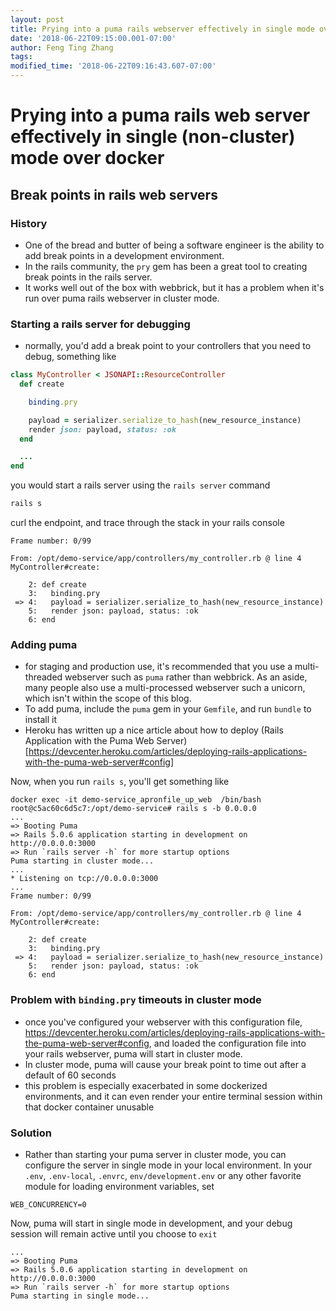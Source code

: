 ```yaml
---
layout: post
title: Prying into a puma rails webserver effectively in single mode over docker
date: '2018-06-22T09:15:00.001-07:00'
author: Feng Ting Zhang
tags:
modified_time: '2018-06-22T09:16:43.607-07:00'
---
```


# Prying into a puma rails web server effectively in single (non-cluster) mode over docker

## Break points in rails web servers

### History
* One of the bread and butter of being a software engineer is the ability to add break points in a development environment.
* In the rails community, the `pry` gem has been a great tool to creating break points in the rails server.
* It works well out of the box with webbrick, but it has a problem when it's run over puma rails webserver in cluster mode.

### Starting a rails server for debugging
* normally, you'd add a break point to your controllers that you need to debug, something like

```ruby
class MyController < JSONAPI::ResourceController
  def create

    binding.pry

    payload = serializer.serialize_to_hash(new_resource_instance)
    render json: payload, status: :ok
  end

  ...
end
```

you would start a rails server using the `rails server` command

```bash
rails s
````

curl the endpoint, and trace through the stack in your rails console

```
Frame number: 0/99

From: /opt/demo-service/app/controllers/my_controller.rb @ line 4 MyController#create:

    2: def create
    3:   binding.pry
 => 4:   payload = serializer.serialize_to_hash(new_resource_instance)
    5:   render json: payload, status: :ok
    6: end

```

### Adding puma
* for staging and production use, it's recommended that you use a multi-threaded webserver such as `puma` rather than webbrick. As an aside, many people also use a multi-processed webserver such a unicorn, which isn't within the scope of this blog.
* To add puma, include the `puma` gem in your `Gemfile`, and run `bundle` to install it
* Heroku has written up a nice article about how to deploy (Rails Application with the Puma Web Server)[https://devcenter.heroku.com/articles/deploying-rails-applications-with-the-puma-web-server#config]

Now, when you run `rails s`, you'll get something like
```
docker exec -it demo-service_apronfile_up_web  /bin/bash
root@c5ac60c6d5c7:/opt/demo-service# rails s -b 0.0.0.0
...
=> Booting Puma
=> Rails 5.0.6 application starting in development on http://0.0.0.0:3000
=> Run `rails server -h` for more startup options
Puma starting in cluster mode...
...
* Listening on tcp://0.0.0.0:3000
...
Frame number: 0/99

From: /opt/demo-service/app/controllers/my_controller.rb @ line 4 MyController#create:

    2: def create
    3:   binding.pry
 => 4:   payload = serializer.serialize_to_hash(new_resource_instance)
    5:   render json: payload, status: :ok
    6: end
```

### Problem with `binding.pry` timeouts in cluster mode
* once you've configured your webserver with this configuration file, https://devcenter.heroku.com/articles/deploying-rails-applications-with-the-puma-web-server#config, and loaded the configuration file into your rails webserver,
puma will start in cluster mode.
* In cluster mode, puma will cause your break point to time out after a default of 60 seconds
* this problem is especially exacerbated in some dockerized environments, and it can even render your entire terminal session within that docker container unusable

### Solution
* Rather than starting your puma server in cluster mode, you can configure the server in single mode in your local environment. In your `.env`, `.env-local`, `.envrc`, `env/development.env` or any other favorite module for loading environment variables, set 
```
WEB_CONCURRENCY=0
```

Now, puma will start in single mode in development, and your debug session will remain active until you choose to `exit`
```
...
=> Booting Puma
=> Rails 5.0.6 application starting in development on http://0.0.0.0:3000
=> Run `rails server -h` for more startup options
Puma starting in single mode...
```
